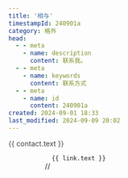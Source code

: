 ```yaml
---
title: '相与'
timestampId: 240901a
category: 格外
head:
  - - meta
    - name: description
      content: 联系我。
  - - meta
    - name: keywords
      content: 联系方式
  - - meta
    - name: id
      content: 240901a
created: 2024-09-01 18:33
last_modified: 2024-09-09 20:02
---
```


<script setup>
import { useData } from 'vitepress'

const { site } = useData()

const contacts = site.value.themeConfig.contacts;

const colorScheme = window.matchMedia('(prefers-color-scheme: dark)').matches ? 'dark' : 'light'

</script>

<!-- - [GitHub](https://github.com/Fro-Q)
- 向我发送 [邮件](mailto:qingzhengye@outlook.com)； -->

<p />
<p>
  <div
    class="contact-wrapper inline-block"
    v-for="contact in contacts"
    :key="contact.icon"
  >
    <div
      @click="contact.link"
      class="unstyled link m-1 flex flex-row flex-wrap transition duration-200 items-center justify-start px-2 py-1 rounded-sm border"
      :style="`border-color: ${contact.tailwindColor[colorScheme]}; color: ${contact.tailwindColor[colorScheme]}`"
      :title="contact.text"
    >
      <div class="contact-title">
        {{ contact.text }}
      </div>
      <div
        v-html="contact.icon.svg"
        class="icon flex h-6 w-6 items-center justify-center"
      />
      <div
        v-for="link in contact.links"
        :key="link.link"
      >
        <a
          :href="link.link ? link.link : null"
          target="_blank"
          rel="noopener noreferrer"
          class="link unstyled transition duration-200"
        >
          <code class="text-sm contact-url">
            {{ link.text }}
          </code>
        </a>
        <span v-if="link !== contact.links[contact.links.length - 1]" class="text-neutral-400 dark:text-neutral-600">//</span>
      </div>
    </div>
  </div>
</p>


<style lang="scss">

@media (prefers-color-scheme: light) {
  :root {
    --text-muted-color: rgb(82, 82, 82);
    --text-normal-color: rgb(64, 64, 64);
    --color-segmented-control-bg: transparent;
    --blur-bg: rgba(0, 0, 0, 0.1);
    --color-fg-default: var(--text-normal-color);
  }
}

@media (prefers-color-scheme: dark) {
  :root {
    --text-muted-color: rgb(163, 163, 163);
    --text-normal-color: rgb(212, 212, 212);
    --color-segmented-control-bg: transparent;
    --blur-bg: rgba(255, 255, 255, 0.1);
    --color-fg-default: var(--text-normal-color);
  }
}

.contact-wrapper {
  &:hover {
    & .contact-title {

    }
  }
}

.contact-title {
  color: var(--text-normal-color);
}

.contact-url {
  transition: all 0.2s;
  border: 1px solid transparent;

  &:hover {
    color: inherit;
    border: 1px solid currentColor;
  }

  &::before,
  &::after {
    content: '';
  }
}
</style>